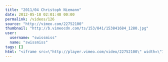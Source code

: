 ```yaml
---
title: "2011/04 Christoph Niemann"
date: 2012-05-18 02:01:48 00:00
permalink: /videos/126
source: "http://vimeo.com/22752100"
thumbnail: "http://b.vimeocdn.com/ts/153/841/153841684_1280.jpg"
user:
  username: "swissmiss"
  name: "swissmiss"
tags: []
html: "<iframe src=\"http://player.vimeo.com/video/22752100\" width=\"1280\" height=\"720\" frameborder=\"0\" webkitallowfullscreen mozallowfullscreen allowfullscreen></iframe>"
---
```


